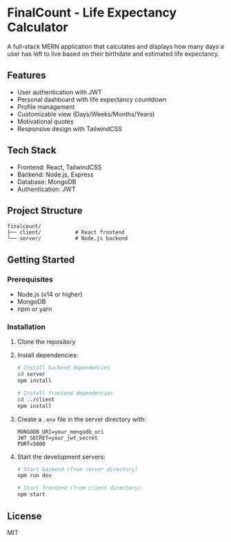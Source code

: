 # FinalCount - Life Expectancy Calculator

A full-stack MERN application that calculates and displays how many days a user has left to live based on their birthdate and estimated life expectancy.

## Features

- User authentication with JWT
- Personal dashboard with life expectancy countdown
- Profile management
- Customizable view (Days/Weeks/Months/Years)
- Motivational quotes
- Responsive design with TailwindCSS

## Tech Stack

- Frontend: React, TailwindCSS
- Backend: Node.js, Express
- Database: MongoDB
- Authentication: JWT

## Project Structure

```
finalcount/
├── client/           # React frontend
└── server/           # Node.js backend
```

## Getting Started

### Prerequisites

- Node.js (v14 or higher)
- MongoDB
- npm or yarn

### Installation

1. Clone the repository
2. Install dependencies:
   ```bash
   # Install backend dependencies
   cd server
   npm install

   # Install frontend dependencies
   cd ../client
   npm install
   ```

3. Create a `.env` file in the server directory with:
   ```
   MONGODB_URI=your_mongodb_uri
   JWT_SECRET=your_jwt_secret
   PORT=5000
   ```

4. Start the development servers:
   ```bash
   # Start backend (from server directory)
   npm run dev

   # Start frontend (from client directory)
   npm start
   ```

## License

MIT
